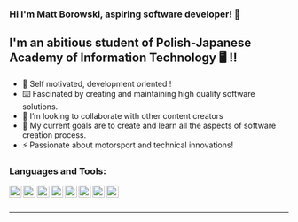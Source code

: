 
### Hi I'm Matt Borowski, aspiring software developer! 👋


## I'm an abitious student of Polish-Japanese Academy of Information Technology 🖥️	 !!

- 🎯 Self motivated, development oriented !
- ⌨️ Fascinated by creating and maintaining high quality software solutions.
- 🤝 I’m looking to collaborate with other content creators
- 🥅 My current goals are to create and learn all the aspects of software creation process.
- ⚡ Passionate about motorsport and technical innovations!


### Languages and Tools:

<img align="left" alt="MattBorowski | Java" width="22px" src="https://cdn.jsdelivr.net/npm/simple-icons@v3/icons/java.svg" />
<img align="left" alt="MattBorowski | Spring" width="22px" src="https://cdn.jsdelivr.net/npm/simple-icons@v3/icons/spring.svg" />
<img align="left" alt="MattBorowski | Maven" width="22px" src="https://cdn.jsdelivr.net/npm/simple-icons@v3/icons/apachemaven.svg" />
<img align="left" alt="MattBorowski | IntelliJ" width="22px" src="https://cdn.jsdelivr.net/npm/simple-icons@v3/icons/intellijidea.svg" />
<img align="left" alt="MattBorowski | Html" width="22px" src="https://cdn.jsdelivr.net/npm/simple-icons@v3/icons/html5.svg" />
<img align="left" alt="MattBorowski | Css" width="22px" src="https://cdn.jsdelivr.net/npm/simple-icons@v3/icons/css3.svg" />
<img align="left" alt="MattBorowski | Git" width="22px" src="https://cdn.jsdelivr.net/npm/simple-icons@v3/icons/git.svg" />
<img align="left" alt="MattBorowski | GitHub" width="22px" src="https://cdn.jsdelivr.net/npm/simple-icons@v3/icons/github.svg" />
<br />
<br />

---
